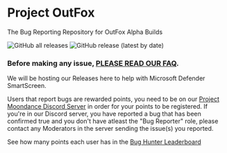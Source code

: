 # Project OutFox

The Bug Reporting Repository for OutFox Alpha Builds

![GitHub all releases](https://img.shields.io/github/downloads/TeamRizu/OutFox/total)
![GitHub release (latest by date)](https://img.shields.io/github/downloads/TeamRizu/OutFox/OF4.9.5/total)

### Before making any issue, [PLEASE READ OUR FAQ](https://projectmoon.dance/faq). 

We will be hosting our Releases here to help with Microsoft Defender SmartScreen.

Users that report bugs are rewarded points, you need to be on our [Project Moondance Discord Server](https://discord.gg/3DgsbSg) in order for your points to be registered. If you're in our Discord server, you have reported a bug that has been confirmed true and you don't have atleast the "Bug Reporter" role, please contact any Moderators in the server sending the issue(s) you reported.

See how many points each user has in the [Bug Hunter Leaderboard](https://docs.google.com/spreadsheets/d/1Yc9DdD4Qaaee77PqF0Z6jlbl8dyknVt_Qy1AMa7eNl0/edit?usp=sharing)
